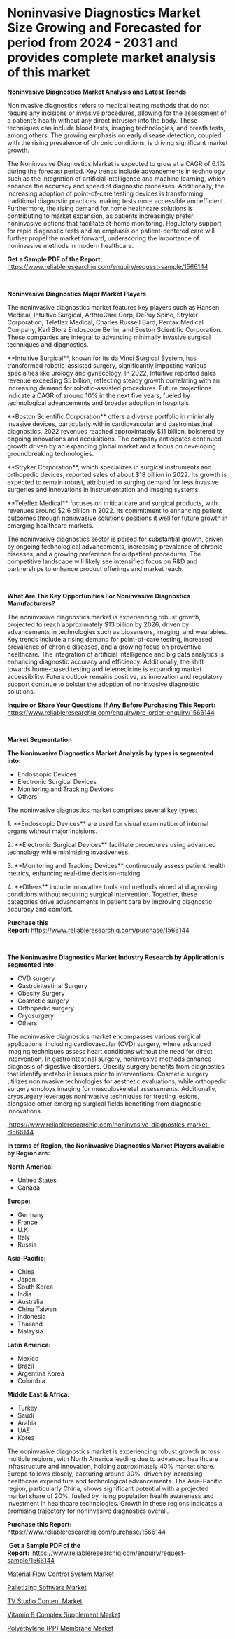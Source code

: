 <p><h1>Noninvasive Diagnostics Market Size Growing and Forecasted for period from 2024 - 2031 and provides complete market analysis of this market</h1></p><p><strong>Noninvasive Diagnostics Market Analysis and Latest Trends</strong></p>
<p><p>Noninvasive diagnostics refers to medical testing methods that do not require any incisions or invasive procedures, allowing for the assessment of a patient’s health without any direct intrusion into the body. These techniques can include blood tests, imaging technologies, and breath tests, among others. The growing emphasis on early disease detection, coupled with the rising prevalence of chronic conditions, is driving significant market growth.</p><p>The Noninvasive Diagnostics Market is expected to grow at a CAGR of 6.1% during the forecast period. Key trends include advancements in technology such as the integration of artificial intelligence and machine learning, which enhance the accuracy and speed of diagnostic processes. Additionally, the increasing adoption of point-of-care testing devices is transforming traditional diagnostic practices, making tests more accessible and efficient. Furthermore, the rising demand for home healthcare solutions is contributing to market expansion, as patients increasingly prefer noninvasive options that facilitate at-home monitoring. Regulatory support for rapid diagnostic tests and an emphasis on patient-centered care will further propel the market forward, underscoring the importance of noninvasive methods in modern healthcare.</p></p>
<p><strong>Get a Sample PDF of the Report:&nbsp;</strong> <a href="https://www.reliableresearchiq.com/enquiry/request-sample/1566144?utm_campaign=100&utm_medium=2&utm_source=Github&utm_content=ia&utm_term=07122024&utm_id=noninvasive-diagnostics">https://www.reliableresearchiq.com/enquiry/request-sample/1566144</a></p>
<p>&nbsp;</p>
<p><strong>Noninvasive Diagnostics Major Market Players</strong></p>
<p><p>The noninvasive diagnostics market features key players such as Hansen Medical, Intuitive Surgical, ArthroCare Corp, DePuy Spine, Stryker Corporation, Teleflex Medical, Charles Russell Bard, Pentax Medical Company, Karl Storz Endoscope Berlin, and Boston Scientific Corporation. These companies are integral to advancing minimally invasive surgical techniques and diagnostics.</p><p>**Intuitive Surgical**, known for its da Vinci Surgical System, has transformed robotic-assisted surgery, significantly impacting various specialties like urology and gynecology. In 2022, Intuitive reported sales revenue exceeding $5 billion, reflecting steady growth correlating with an increasing demand for robotic-assisted procedures. Future projections indicate a CAGR of around 10% in the next five years, fueled by technological advancements and broader adoption in hospitals.</p><p>**Boston Scientific Corporation** offers a diverse portfolio in minimally invasive devices, particularly within cardiovascular and gastrointestinal diagnostics. 2022 revenues reached approximately $11 billion, bolstered by ongoing innovations and acquisitions. The company anticipates continued growth driven by an expanding global market and a focus on developing groundbreaking technologies.</p><p>**Stryker Corporation**, which specializes in surgical instruments and orthopedic devices, reported sales of about $18 billion in 2022. Its growth is expected to remain robust, attributed to surging demand for less invasive surgeries and innovations in instrumentation and imaging systems.</p><p>**Teleflex Medical** focuses on critical care and surgical products, with revenues around $2.6 billion in 2022. Its commitment to enhancing patient outcomes through noninvasive solutions positions it well for future growth in emerging healthcare markets.</p><p>The noninvasive diagnostics sector is poised for substantial growth, driven by ongoing technological advancements, increasing prevalence of chronic diseases, and a growing preference for outpatient procedures. The competitive landscape will likely see intensified focus on R&D and partnerships to enhance product offerings and market reach.</p></p>
<p>&nbsp;</p>
<p><strong>What Are The Key Opportunities For Noninvasive Diagnostics Manufacturers?</strong></p>
<p><p>The noninvasive diagnostics market is experiencing robust growth, projected to reach approximately $13 billion by 2026, driven by advancements in technologies such as biosensors, imaging, and wearables. Key trends include a rising demand for point-of-care testing, increased prevalence of chronic diseases, and a growing focus on preventive healthcare. The integration of artificial intelligence and big data analytics is enhancing diagnostic accuracy and efficiency. Additionally, the shift towards home-based testing and telemedicine is expanding market accessibility. Future outlook remains positive, as innovation and regulatory support continue to bolster the adoption of noninvasive diagnostic solutions.</p></p>
<p><strong>Inquire or Share Your Questions If Any Before Purchasing This Report:</strong> <a href="https://www.reliableresearchiq.com/enquiry/pre-order-enquiry/1566144?utm_campaign=100&utm_medium=2&utm_source=Github&utm_content=ia&utm_term=07122024&utm_id=noninvasive-diagnostics">https://www.reliableresearchiq.com/enquiry/pre-order-enquiry/1566144</a></p>
<p>&nbsp;</p>
<p><strong>Market Segmentation</strong></p>
<p><strong>The Noninvasive Diagnostics Market Analysis by types is segmented into:</strong></p>
<p><ul><li>Endoscopic Devices</li><li>Electronic Surgical Devices</li><li>Monitoring and Tracking Devices</li><li>Others</li></ul></p>
<p><p>The noninvasive diagnostics market comprises several key types: </p><p>1. **Endoscopic Devices** are used for visual examination of internal organs without major incisions. </p><p>2. **Electronic Surgical Devices** facilitate procedures using advanced technology while minimizing invasiveness.</p><p>3. **Monitoring and Tracking Devices** continuously assess patient health metrics, enhancing real-time decision-making. </p><p>4. **Others** include innovative tools and methods aimed at diagnosing conditions without requiring surgical intervention. Together, these categories drive advancements in patient care by improving diagnostic accuracy and comfort.</p></p>
<p><strong>Purchase this Report:&nbsp;</strong><a href="https://www.reliableresearchiq.com/purchase/1566144?utm_campaign=100&utm_medium=2&utm_source=Github&utm_content=ia&utm_term=07122024&utm_id=noninvasive-diagnostics">https://www.reliableresearchiq.com/purchase/1566144</a></p>
<p>&nbsp;</p>
<p><strong>The Noninvasive Diagnostics Market Industry Research by Application is segmented into:</strong></p>
<p><ul><li>CVD surgery</li><li>Gastrointestinal Surgery</li><li>Obesity Surgery</li><li>Cosmetic surgery</li><li>Orthopedic surgery</li><li>Cryosurgery</li><li>Others</li></ul></p>
<p><p>The noninvasive diagnostics market encompasses various surgical applications, including cardiovascular (CVD) surgery, where advanced imaging techniques assess heart conditions without the need for direct intervention. In gastrointestinal surgery, noninvasive methods enhance diagnosis of digestive disorders. Obesity surgery benefits from diagnostics that identify metabolic issues prior to interventions. Cosmetic surgery utilizes noninvasive technologies for aesthetic evaluations, while orthopedic surgery employs imaging for musculoskeletal assessments. Additionally, cryosurgery leverages noninvasive techniques for treating lesions, alongside other emerging surgical fields benefiting from diagnostic innovations.</p></p>
<p><a href="https://www.reliableresearchiq.com/noninvasive-diagnostics-market-r1566144?utm_campaign=100&utm_medium=2&utm_source=Github&utm_content=ia&utm_term=07122024&utm_id=noninvasive-diagnostics">&nbsp;https://www.reliableresearchiq.com/noninvasive-diagnostics-market-r1566144</a></p>
<p><strong>In terms of Region, the Noninvasive Diagnostics Market Players available by Region are:</strong></p>
<p>
    <p> <strong> North America: </strong>
        <ul>
            <li>United States</li>
            <li>Canada</li>
        </ul>
        </p> 
    <p> <strong> Europe: </strong>
        <ul>
            <li>Germany</li>
            <li>France</li>
            <li>U.K.</li>
            <li>Italy</li>
            <li>Russia</li>
        </ul>
        </p> 
    <p> <strong> Asia-Pacific: </strong>
        <ul>
            <li>China</li>
            <li>Japan</li>
            <li>South Korea</li>
            <li>India</li>
            <li>Australia</li>
            <li>China Taiwan</li>
            <li>Indonesia</li>
            <li>Thailand</li>
            <li>Malaysia</li>
        </ul>
        </p> 
    <p> <strong> Latin America: </strong>
        <ul>
            <li>Mexico</li>
            <li>Brazil</li>
            <li>Argentina Korea</li>
            <li>Colombia</li>
        </ul>
        </p> 
    <p> <strong> Middle East & Africa: </strong>
        <ul>
            <li>Turkey</li>
            <li>Saudi</li>
            <li>Arabia</li>
            <li>UAE</li>
            <li>Korea</li>
        </ul>
    </p>
    </p>
<p><p>The noninvasive diagnostics market is experiencing robust growth across multiple regions, with North America leading due to advanced healthcare infrastructure and innovation, holding approximately 40% market share. Europe follows closely, capturing around 30%, driven by increasing healthcare expenditure and technological advancements. The Asia-Pacific region, particularly China, shows significant potential with a projected market share of 20%, fueled by rising population health awareness and investment in healthcare technologies. Growth in these regions indicates a promising trajectory for noninvasive diagnostics overall.</p></p>
<p><strong>Purchase this Report: </strong><a href="https://www.reliableresearchiq.com/purchase/1566144?utm_campaign=100&utm_medium=2&utm_source=Github&utm_content=ia&utm_term=07122024&utm_id=noninvasive-diagnostics">https://www.reliableresearchiq.com/purchase/1566144</a></p>
<p>&nbsp;<strong>Get a Sample PDF of the Report:&nbsp;&nbsp;</strong><a href="https://www.reliableresearchiq.com/enquiry/request-sample/1566144?utm_campaign=100&utm_medium=2&utm_source=Github&utm_content=ia&utm_term=07122024&utm_id=noninvasive-diagnostics">https://www.reliableresearchiq.com/enquiry/request-sample/1566144</a></p>
<p><strong></strong></p>
<p><p><a href="https://www.linkedin.com/pulse/growth-forecast-revenue-outlook-material-flow-control-system-gusdf?utm_campaign=100&utm_medium=2&utm_source=Github&utm_content=ia&utm_term=07122024&utm_id=noninvasive-diagnostics">Material Flow Control System Market</a></p><p><a href="https://www.linkedin.com/pulse/palletizing-software-market-size-overview-growth-analysis-mkdhf?utm_campaign=100&utm_medium=2&utm_source=Github&utm_content=ia&utm_term=07122024&utm_id=noninvasive-diagnostics">Palletizing Software Market</a></p><p><a href="https://github.com/stephaniwo144/Market-Research-Report-List-1/blob/main/tv-studio-content-market.md?utm_campaign=100&utm_medium=2&utm_source=Github&utm_content=ia&utm_term=07122024&utm_id=noninvasive-diagnostics">TV Studio Content Market</a></p><p><a href="https://issuu.com/reportprime-2/docs/vitamin-b-complex-supplement-market-size-2030.pptx?utm_campaign=100&utm_medium=2&utm_source=Github&utm_content=ia&utm_term=07122024&utm_id=noninvasive-diagnostics">Vitamin B Complex Supplement Market</a></p><p><a href="https://issuu.com/reportprime-2/docs/polyethylene-pp-membrane-market-size-2030.pptx?utm_campaign=100&utm_medium=2&utm_source=Github&utm_content=ia&utm_term=07122024&utm_id=noninvasive-diagnostics">Polyethylene (PP) Membrane Market</a></p></p>